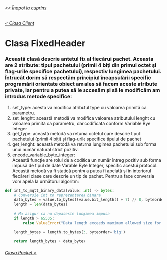 ###### [<< Înapoi la cuprins](../Cuprins.md)
###### [< Clasa Client](04.%20Client.md)
# Clasa FixedHeader
### Această clasă descrie antetul fix al fiecărui pachet. Aceasta are 2 atribute: tipul pachetului (primii 4 biți din primul octet și flag-urile specifice pachetului), respectiv lungimea pachetului. Întrucât dorim să respectăm principiul încapsulării specific programării orientate obiect am ales să facem aceste atribute private, iar pentru a putea să le accesăm și să le modificăm am introdus metode specifice: 
1. set_type: acesta va modifica atributul type cu valoarea primită ca parametru.
2. set_lenght: această metodă va modifica valoarea atributului lenght cu valoarea primită ca parametru, dar codificată conform Variable Bye Integer.
3. get_type: această metodă va returna octetul care descrie tipul pachetului (primii 4 biți) și flag-urile specifice tipului de pachet
4. get_lenght: această metodă va returna lungimea pachetului sub forma unui număr natural strict pozitiv.
5.  encode_variable_byte_integer:  
Această funcție are rolul de a codifica un număr întreg pozitiv sub forma impusă de tipul de date Varable Byte Integer, specific acestui protocol. Această metodă va fi statică pentru a putea fi apelată și în interiorul fiecăreri clase care descrie un tip de pachet. Pentru a face conversia vom apela la următorul algoritm:
```Python
def int_to_mqtt_binary_data(value: int) -> bytes:
    # Conversie int to reprezentarea binara 
    data_bytes = value.to_bytes((value.bit_length() + 7) // 8, byteorder='big')
    length = len(data_bytes)
    
    # Ma asigur ca nu depaseste lungimea impusa
    if length > 65535:
        raise ValueError("Data length exceeds maximum allowed size for MQTT binary data.")

    length_bytes = length.to_bytes(2, byteorder='big')
    
    return length_bytes + data_bytes
```
###### [Clasa Packet >](06.%20Packet.md)